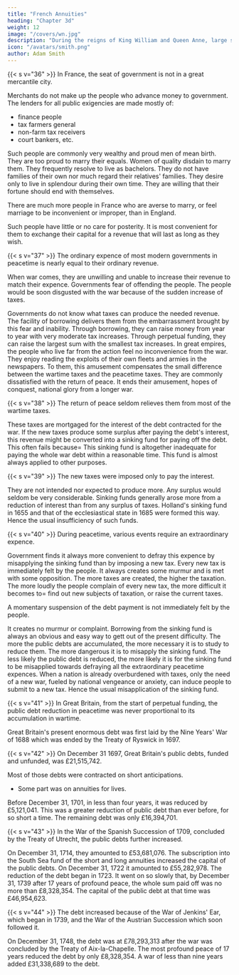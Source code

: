 ```yaml
---
title: "French Annuities"
heading: "Chapter 3d"
weight: 12
image: "/covers/wn.jpg"
description: "During the reigns of King William and Queen Anne, large sums were frequently borrowed on annuities for terms of years which varied"
icon: "/avatars/smith.png"
author: Adam Smith
---
```




{{< s v="36" >}} In France, the seat of government is not in a great mercantile city.

Merchants do not make up the people who advance money to government.
The lenders for all public exigencies are made mostly of:
- finance people
- tax farmers general
- non-farm tax receivers
- court bankers, etc.

Such people are commonly very wealthy and proud men of mean birth.
    They are too proud to marry their equals.
        Women of quality disdain to marry them.
    They frequently resolve to live as bachelors.
    They do not have families of their own nor much regard their relatives' families.
    They desire only to live in splendour during their own time.
    They are willing that their fortune should end with themselves.

There are much more people in France who are averse to marry, or feel marriage to be inconvenient or improper, than in England.

Such people have little or no care for posterity.
It is most convenient for them to exchange their capital for a revenue that will last as long as they wish.


{{< s v="37" >}} The ordinary expence of most modern governments in peacetime is nearly equal to their ordinary revenue.

When war comes, they are unwilling and unable to increase their revenue to match their expence.
Governments fear of offending the people.
    The people would be soon disgusted with the war because of the sudden increase of taxes.

Governments do not know what taxes can produce the needed revenue.
    The facility of borrowing delivers them from the embarrassment brought by this fear and inability.
        Through borrowing, they can raise money from year to year with very moderate tax increases.
        Through perpetual funding, they can raise the largest sum with the smallest tax increases.
In great empires, the people who live far from the action feel no inconvenience from the war.
    They enjoy reading the exploits of their own fleets and armies in the newspapers.
    To them, this amusement compensates the small difference between the wartime taxes and the peacetime taxes.
    They are commonly dissatisfied with the return of peace.
        It ends their amusement, hopes of conquest, national glory from a longer war.


{{< s v="38" >}} The return of peace seldom relieves them from most of the wartime taxes.

These taxes are mortgaged for the interest of the debt contracted for the war.
If the new taxes produce some surplus after paying the debt's interest, this revenue might be converted into a sinking fund for paying off the debt.
    This often fails because= 
        This sinking fund is altogether inadequate for paying the whole war debt within a reasonable time.
        This fund is almost always applied to other purposes.


{{< s v="39" >}} The new taxes were imposed only to pay the interest.

They are not intended nor expected to produce more.
    Any surplus would seldom be very considerable.
Sinking funds generally arose more from a reduction of interest than from any surplus of taxes.
    Holland's sinking fund in 1655 and that of the ecclesiastical state in 1685 were formed this way.
    Hence the usual insufficiency of such funds.


{{< s v="40" >}} During peacetime, various events require an extraordinary expence.

Government finds it always more convenient to defray this expence by misapplying the sinking fund than by imposing a new tax.
    Every new tax is immediately felt by the people.
    It always creates some murmur and is met with some opposition.
The more taxes are created, the higher the taxation.
    The more loudly the people complain of every new tax, the more difficult it becomes to= 
        find out new subjects of taxation, or
        raise the current taxes.

A momentary suspension of the debt payment is not immediately felt by the people.

It creates no murmur or complaint.
Borrowing from the sinking fund is always an obvious and easy way to gett out of the present difficulty.
The more the public debts are accumulated, the more necessary it is to study to reduce them.
    The more dangerous it is to misapply the sinking fund.
    The less likely the public debt is reduced, the more likely it is for the sinking fund to be misapplied towards defraying all the extraordinary peacetime expences.
When a nation is already overburdened with taxes, only the need of a new war, fueled by national vengeance or anxiety, can induce people to submit to a new tax.
    Hence the usual misapplication of the sinking fund.





{{< s v="41" >}} In Great Britain, from the start of perpetual funding, the public debt reduction in peacetime was never proportional to its accumulation in wartime.

Great Britain's present enormous debt was first laid by the Nine Years' War of 1688 which was ended by the Treaty of Ryswick in 1697.


{{< s v="42" >}} On December 31 1697, Great Britain's public debts, funded and unfunded, was £21,515,742.

Most of those debts were contracted on short anticipations.
- Some part was on annuities for lives.

Before December 31, 1701, in less than four years, it was reduced by £5,121,041.
    This was a greater reduction of public debt than ever before, for so short a time.
    The remaining debt was only £16,394,701.


{{< s v="43" >}} In the War of the Spanish Succession of 1709, concluded by the Treaty of Utrecht, the public debts further increased.

On December 31, 1714, they amounted to £53,681,076.
The subscription into the South Sea fund of the short and long annuities increased the capital of the public debts.
    On December 31, 1722 it amounted to £55,282,978.
The reduction of the debt began in 1723.
    It went on so slowly that, by December 31, 1739 after 17 years of profound peace, the whole sum paid off was no more than £8,328,354.
    The capital of the public debt at that time was £46,954,623.


{{< s v="44" >}} The debt increased because of the War of Jenkins' Ear, which began in 1739, and the War of the Austrian Succession which soon followed it.

On December 31, 1748, the debt was at £78,293,313 after the war was concluded by the Treaty of Aix-la-Chapelle. The most profound peace of 17 years reduced the debt by only £8,328,354. A war of less than nine years added £31,338,689 to the debt.

